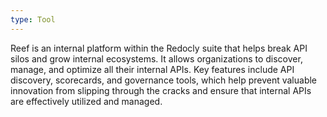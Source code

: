 ```yaml
---
type: Tool
---
```


Reef is an internal platform within the Redocly suite that helps break API silos and grow internal ecosystems. It allows organizations to discover, manage, and optimize all their internal APIs. Key features include API discovery, scorecards, and governance tools, which help prevent valuable innovation from slipping through the cracks and ensure that internal APIs are effectively utilized and managed.